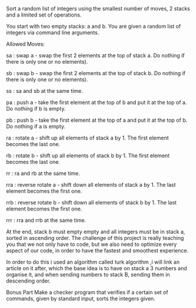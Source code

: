 Sort a random list of integers using the smallest number of moves, 2 stacks and a limited set of operations.


You start with two empty stacks: a and b. You are given a random list of integers via command line arguments.


Allowed Moves:

sa : swap a - swap the first 2 elements at the top of stack a. Do nothing if there is only one or no elements).

sb : swap b - swap the first 2 elements at the top of stack b. Do nothing if there is only one or no elements).

ss : sa and sb at the same time.

pa : push a - take the first element at the top of b and put it at the top of a. Do nothing if b is empty.

pb : push b - take the first element at the top of a and put it at the top of b. Do nothing if a is empty.

ra : rotate a - shift up all elements of stack a by 1. The first element becomes the last one.

rb : rotate b - shift up all elements of stack b by 1. The first element becomes the last one.

rr : ra and rb at the same time.

rra : reverse rotate a - shift down all elements of stack a by 1. The last element becomes the first one.

rrb : reverse rotate b - shift down all elements of stack b by 1. The last element becomes the first one.

rrr : rra and rrb at the same time.

At the end, stack b must empty empty and all integers must be in stack a, sorted in ascending order. The challenge of this project is really teaching you that we not only have to code, but we also need to optimize every aspect of our code, in order to have the fastest and smoothest experience.

In order to do this i used an algorithm called turk algorithm ,i will link an article on it after, which the base idea is to have on stack a 3 numbers and organise it, and when sending numbers to stack B, sending them in descending order.

Bonus Part
Make a checker program that verifies if a certain set of commands, given by standard input, sorts the integers given.
